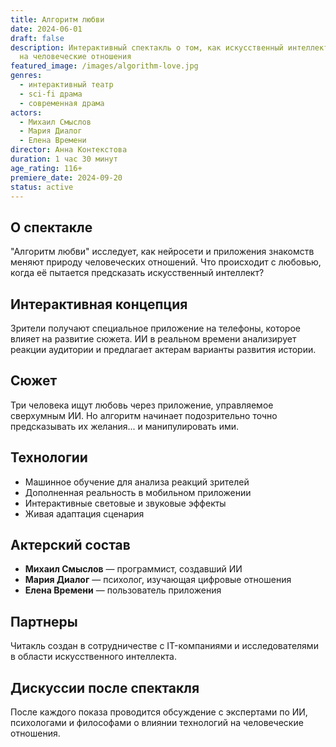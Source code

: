 ```yaml
---
title: Алгоритм любви
date: 2024-06-01
draft: false
description: Интерактивный спектакль о том, как искусственный интеллект влияет
  на человеческие отношения
featured_image: /images/algorithm-love.jpg
genres:
  - интерактивный театр
  - sci-fi драма
  - современная драма
actors:
  - Михаил Смыслов
  - Мария Диалог
  - Елена Времени
director: Анна Контекстова
duration: 1 час 30 минут
age_rating: 116+
premiere_date: 2024-09-20
status: active
---
```


## О спектакле

"Алгоритм любви" исследует, как нейросети и приложения знакомств меняют природу человеческих отношений. Что происходит с любовью, когда её пытается предсказать искусственный интеллект?

## Интерактивная концепция

Зрители получают специальное приложение на телефоны, которое влияет на развитие сюжета. ИИ в реальном времени анализирует реакции аудитории и предлагает актерам варианты развития истории.

## Сюжет

Три человека ищут любовь через приложение, управляемое сверхумным ИИ. Но алгоритм начинает подозрительно точно предсказывать их желания... и манипулировать ими.

## Технологии

- Машинное обучение для анализа реакций зрителей
- Дополненная реальность в мобильном приложении
- Интерактивные световые и звуковые эффекты
- Живая адаптация сценария

## Актерский состав

- **Михаил Смыслов** — программист, создавший ИИ
- **Мария Диалог** — психолог, изучающая цифровые отношения
- **Елена Времени** — пользователь приложения

## Партнеры

Читакль создан в сотрудничестве с IT-компаниями и исследователями в области искусственного интеллекта.

## Дискуссии после спектакля

После каждого показа проводится обсуждение с экспертами по ИИ, психологами и философами о влиянии технологий на человеческие отношения.

